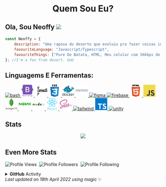 <!-- You found this secret 👏 -->
<!--
    My secret things lol
    
    - I code more hours 
    - I am a gamer too 
    - I play minecraft, Rucoy, AMOUNG US ;-;
    - This readme.md is created using GitHub Codespaces 👀
-->
    
<h1 align="center">Quem Sou Eu?</h1>
    
## Ola, Sou Neoffy <img src="https://raw.githubusercontent.com/Neoffy/Neoffy/master/images/WaveIcon.gif" width="30px">

```js
const Neoffy = {
    description: "Uma raposa do deserto que evoluiu pra fazer coisas idiotas no mundo dos humanos.",
    favouriteLanguage: "Javascript/Typescript",
    favouriteThings: ["Pure De Batata, HTML, Meu celular com 56kbps de Internet, a BudaRakun UwO"]
}; //I'm a fox from desert. UwU
```
<h2 align="left">Linguagems E Ferramentas:</h2>
<p align="left"> <a href="https://www.gnu.org/software/bash/" target="_blank"> <img src="https://www.vectorlogo.zone/logos/gnu_bash/gnu_bash-icon.svg" alt="bash" width="40" height="40"/> </a> <a href="https://getbootstrap.com" target="_blank"> <img src="https://raw.githubusercontent.com/devicons/devicon/master/icons/bootstrap/bootstrap-plain-wordmark.svg" alt="bootstrap" width="40" height="40"/> </a> <a href="https://canvasjs.com" target="_blank"> <img src="https://raw.githubusercontent.com/Hardik0307/Hardik0307/master/assets/canvasjs-charts.svg" alt="canvasjs" width="40" height="40"/> </a> <a href="https://www.w3schools.com/css/" target="_blank"> <img src="https://raw.githubusercontent.com/devicons/devicon/master/icons/css3/css3-original-wordmark.svg" alt="css3" width="40" height="40"/> </a> <a href="https://www.docker.com/" target="_blank"> <img src="https://raw.githubusercontent.com/devicons/devicon/master/icons/docker/docker-original-wordmark.svg" alt="docker" width="40" height="40"/> </a> <a href="https://expressjs.com" target="_blank"> <img src="https://raw.githubusercontent.com/devicons/devicon/master/icons/express/express-original-wordmark.svg" alt="express" width="40" height="40"/> </a> <a href="https://www.figma.com/" target="_blank"> <img src="https://www.vectorlogo.zone/logos/figma/figma-icon.svg" alt="figma" width="40" height="40"/> </a> <a href="https://firebase.google.com/" target="_blank"> <img src="https://www.vectorlogo.zone/logos/firebase/firebase-icon.svg" alt="firebase" width="40" height="40"/> </a> <a href="https://www.w3.org/html/" target="_blank"> <img src="https://raw.githubusercontent.com/devicons/devicon/master/icons/html5/html5-original-wordmark.svg" alt="html5" width="40" height="40"/> </a> <a href="https://developer.mozilla.org/en-US/docs/Web/JavaScript" target="_blank"> <img src="https://raw.githubusercontent.com/devicons/devicon/master/icons/javascript/javascript-original.svg" alt="javascript" width="40" height="40"/> </a> <a href="https://www.mongodb.com/" target="_blank"> <img src="https://raw.githubusercontent.com/devicons/devicon/master/icons/mongodb/mongodb-original-wordmark.svg" alt="mongodb" width="40" height="40"/> </a> <a href="https://www.nginx.com" target="_blank"> <img src="https://raw.githubusercontent.com/devicons/devicon/master/icons/nginx/nginx-original.svg" alt="nginx" width="40" height="40"/> </a> <a href="https://nodejs.org" target="_blank"> <img src="https://raw.githubusercontent.com/devicons/devicon/master/icons/nodejs/nodejs-original-wordmark.svg" alt="nodejs" width="40" height="40"/> </a> <a href="https://reactjs.org/" target="_blank"> <img src="https://raw.githubusercontent.com/devicons/devicon/master/icons/react/react-original-wordmark.svg" alt="react" width="40" height="40"/> </a> <a href="https://sass-lang.com" target="_blank"> <img src="https://raw.githubusercontent.com/devicons/devicon/master/icons/sass/sass-original.svg" alt="sass" width="40" height="40"/> </a> <a href="https://tailwindcss.com/" target="_blank"> <img src="https://www.vectorlogo.zone/logos/tailwindcss/tailwindcss-icon.svg" alt="tailwind" width="40" height="40"/> </a> <a href="https://www.typescriptlang.org/" target="_blank"> <img src="https://raw.githubusercontent.com/devicons/devicon/master/icons/typescript/typescript-original.svg" alt="typescript" width="40" height="40"/> </a> <a href="https://unity.com/" target="_blank"> <img src="https://www.vectorlogo.zone/logos/unity3d/unity3d-icon.svg" alt="unity" width="40" height="40"/> </a> </p>

## Stats
<div align="center"><img src="https://github-profile-trophy.vercel.app/?username=Neoffy&theme=dracula"></div>

## Even More Stats
![Profile Views](https://komarev.com/ghpvc/?username=Neoffy&color=blueviolet)&nbsp;&nbsp;![Profile Followers](https://img.shields.io/badge/Followers-0-blueviolet)&nbsp;&nbsp;![Profile Following](https://img.shields.io/badge/Following-0-blueviolet)
    
<details>
    <summary><b>GitHub</b> Activity</summary>
    <img align="left" src="https://github-readme-stats.vercel.app/api?username=Neoffy&theme=tokyonight"><img align="right" src="https://github-readme-stats.vercel.app/api/top-langs/?username=Neoffy&theme=tokyonight&hide=batchfile">
    <img src="https://github-readme-streak-stats.herokuapp.com/?user=Neoffy&theme=tokyonight">
</details>
<!-- Last updated on Mon Apr 18 2022 05:12:00 GMT+0000 (Coordinated Universal Time) ;-;-->
<i>Last updated on 18th April 2022 using magic</i> ✨